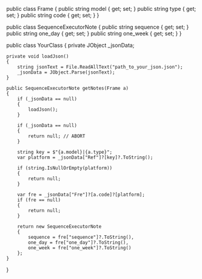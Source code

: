 public class Frame
{
    public string model { get; set; }
    public string type { get; set; }
    public string code { get; set; }
}

public class SequenceExecutorNote
{
    public string sequence { get; set; }
    public string one_day { get; set; }
    public string one_week { get; set; }
}

public class YourClass
{
    private JObject _jsonData;

    private void loadJson()
    {
        string jsonText = File.ReadAllText("path_to_your_json.json");
        _jsonData = JObject.Parse(jsonText);
    }

    public SequenceExecutorNote getNotes(Frame a)
    {
        if (_jsonData == null)
        {
            loadJson();
        }

        if (_jsonData == null)
        {
            return null; // ABORT
        }

        string key = $"{a.model}|{a.type}";
        var platform = _jsonData["Ref"]?[key]?.ToString();

        if (string.IsNullOrEmpty(platform))
        {
            return null;
        }

        var fre = _jsonData["Fre"]?[a.code]?[platform];
        if (fre == null)
        {
            return null;
        }

        return new SequenceExecutorNote
        {
            sequence = fre["sequence"]?.ToString(),
            one_day = fre["one_day"]?.ToString(),
            one_week = fre["one_week"]?.ToString()
        };
    }
}

